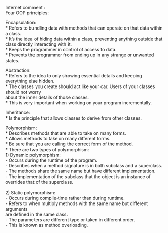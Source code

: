 Internet comment : <br />
Four OOP principles:

Encapsulation: <br />
       * Refers to bundling data with methods that can operate on that data within a class. <br />
       * It’s the idea of hiding data within  a class, preventing anything outside that class directly interacting with it. <br />
       * Keeps the programmer in control of access to data. <br />
       * Prevents the programmer from ending up in any strange or unwanted states. <br />

Abstraction: <br />
       * Refers to the idea to only showing essential details and keeping everything else hidden. <br />
       * The classes you create should act like your car. Users of your classes should not worry  <br />
       about the inner details of those classes. <br /> 
       * This is very important when working on your program incrementally. <br />
       
Inheritance: <br />
       * Is the principle that allows classes to derive from other classes. <br />

Polymorphism: <br />
       * Describes methods that are able to take on many forms. <br />
       * Allows methods to take on many different forms. <br />
       * Be sure that you are calling the correct form of the method. <br />
       * There are two types of polymorphism: <br />
            1) Dynamic polymorphism: <br />
                - Occurs during the runtime of the program. <br />
                - Describes when a method signature is in both subclass and a superclass. <br />
                - The methods share the same name but have different implementation. <br />
                - The implementation of the subclass that the object is an instance of <br />
                    overrides that of the superclass. <br /> <br />
             2) Static polymorphism: <br />
                -  Occurs during compile-time rather than during runtime. <br />
                -  Refers to when multiply methods with the same name but different arguments <br />
                   are defined in the same class. <br />
                -  The parameters are different type or taken in different order. <br />
                -  This is known as method overloading. <br />
